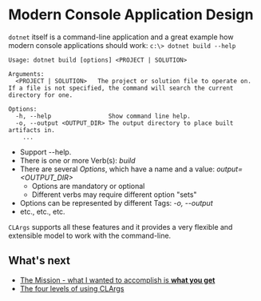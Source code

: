 # Modern Console Application Design

`dotnet` itself is a command-line application and a great example how modern console applications should work: `c:\> dotnet build --help`

```
Usage: dotnet build [options] <PROJECT | SOLUTION>

Arguments:
  <PROJECT | SOLUTION>   The project or solution file to operate on. If a file is not specified, the command will search the current directory for one.

Options:
  -h, --help               	Show command line help.
  -o, --output <OUTPUT_DIR> The output directory to place built artifacts in.
	...
```

* Support --help.
* There is one or more Verb(s): *build*
* There are several *Options*, which have a name and a value: *output=<OUTPUT_DIR>*
  * Options are mandatory or optional
  * Different verbs may require different option "sets"
* Options can be represented by different Tags: *-o, --output*
* etc., etc., etc.

`CLArgs` supports all these features and it provides a very flexible and extensible model to work with the command-line. 

## What's next

* [The Mission - what I wanted to accomplish is **what you get**](mission.md)
* [The four levels of using CLArgs](howToUse.md)



